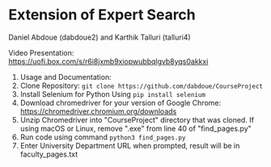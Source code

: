 # Extension of Expert Search

Daniel Abdoue (dabdoue2) and Karthik Talluri (talluri4)

Video Presentation: https://uofi.box.com/s/r6i8jxmb9xiopwubbqlgvb8yqs0akkxi

1. Usage and Documentation:
2. Clone Repository: `git clone https://github.com/dabdoue/CourseProject`
3. Install Selenium for Python Using `pip install selenium`
4. Download chromedriver for your version of Google Chrome: https://chromedriver.chromium.org/downloads
5. Unzip Chromedriver into "CourseProject" directory that was cloned. If using macOS or Linux, remove ".exe" from line 40 of "find_pages.py"
6. Run code using command `python3 find_pages.py`
7. Enter University Department URL when prompted, result will be in faculty_pages.txt
